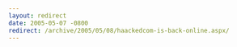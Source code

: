 ```yaml
---
layout: redirect
date: 2005-05-07 -0800
redirect: /archive/2005/05/08/haackedcom-is-back-online.aspx/
---
```

